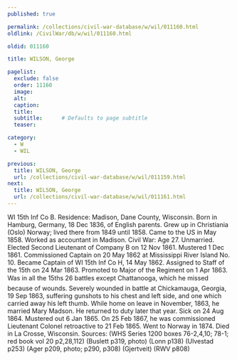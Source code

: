 ```yaml
---
published: true

permalink: /collections/civil-war-database/w/wil/011160.html
oldlink: /CivilWar/db/w/wil/011160.html

oldid: 011160

title: WILSON, George

pagelist:
  exclude: false
  order: 11160
  image: 
  alt:
  caption:
  title:
  subtitle:      # Defaults to page subtitle
  teaser:

category: 
  - W 
  - WIL

previous:
  title: WILSON, George
  url: /collections/civil-war-database/w/wil/011159.html  
next:
  title: WILSON, George
  url: /collections/civil-war-database/w/wil/011161.html   
---
```

WI 15th Inf Co B. Residence: Madison, Dane County, Wisconsin. Born in Hamburg, Germany, 18 Dec 1836, of English parents. Grew up in Christiania (Oslo) Norway; lived there from 1849 until 1858. Came to the US in May 1858. Worked as accountant in Madison. Civil War: Age 27. Unmarried. Elected Second Lieutenant of Company B on 12 Nov 1861. Mustered 1 Dec 1861. Commissioned Captain on 20 May 1862 at Mississippi River Island No. 10. Became Captain of WI 15th Inf Co H, 14 May 1862. Assigned to Staff of the 15th on 24 Mar 1863. Promoted to Major of the Regiment on 1 Apr 1863. Was in all the 15th&#146;s 26 battles except Chattanooga, which he missed because of wounds. Severely wounded in battle at Chickamauga, Georgia, 19 Sep 1863, suffering gunshots to his chest and left side, and one which carried away his left thumb. While home on leave in November, 1863, he married Mary Madson. He returned to duty later that year. Sick on 24 Aug 1864. Mustered out 6 Jan 1865. On 25 Feb 1867, he was commissioned Lieutenant Colonel retroactive to 21 Feb 1865. Went to Norway in 1874. Died in La Crosse, Wisconsin. Sources: (WHS Series 1200 boxes 76-2,4,10; 78-1; red book vol 20 p2,28,112) (Buslett p319, photo) (Lonn p138) (Ulvestad p253) (Ager p209, photo; p290, p308) (Gjertveit) (RWV p808)